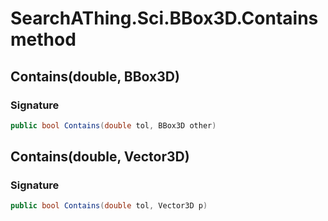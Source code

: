 # SearchAThing.Sci.BBox3D.Contains method
## Contains(double, BBox3D)
### Signature
```csharp
public bool Contains(double tol, BBox3D other)
```
## Contains(double, Vector3D)
### Signature
```csharp
public bool Contains(double tol, Vector3D p)
```
